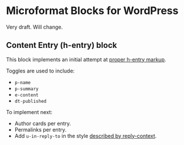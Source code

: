 # Microformat Blocks for WordPress

Very draft. Will change.

## Content Entry (h-entry) block

This block implements an initial attempt at [proper h-entry markup](http://microformats.org/wiki/h-entry).

Toggles are used to include:
* `p-name`
* `p-summary`
* `e-content`
* `dt-published`

To implement next:
* Author cards per entry.
* Permalinks per entry.
* Add `u-in-reply-to` in the style [described by reply-context](https://indieweb.org/reply-context).
